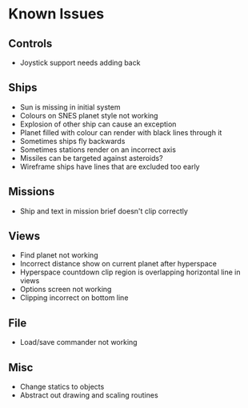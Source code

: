 # Known Issues

## Controls
- Joystick support needs adding back

## Ships
- Sun is missing in initial system
- Colours on SNES planet style not working
- Explosion of other ship can cause an exception
- Planet filled with colour can render with black lines through it
- Sometimes ships fly backwards
- Sometimes stations render on an incorrect axis
- Missiles can be targeted against asteroids?
- Wireframe ships have lines that are excluded too early

## Missions
- Ship and text in mission brief doesn't clip correctly

## Views
- Find planet not working
- Incorrect distance show on current planet after hyperspace
- Hyperspace countdown clip region is overlapping horizontal line in views
- Options screen not working
- Clipping incorrect on bottom line

## File
- Load/save commander not working

## Misc
- Change statics to objects
- Abstract out drawing and scaling routines